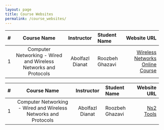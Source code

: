 ```yaml
---
layout: page
title: Course Websites
permalink: /course_websites/
---
```


| # |       Course Name                      |   Instructor    | Student Name    | Website URL          |
|---|:--------------------------------------:|:---------------:|:----------------|---------------------:|
| 1 | Computer Networking - Wired and Wireless Networks and Protocols  | Abolfazl Dianat | Roozbeh Ghazavi |[Wireless Networks Online Course](https://alison.com/course/computer-networking-wired-and-wireless-networks-and-protocols-revised) |

| # |       Course Name                      |   Instructor    | Student Name    | Website URL          |
|---|:--------------------------------------:|:---------------:|:----------------|---------------------:|
| 1 | Computer Networking - Wired and Wireless Networks and Protocols  | Abolfazl Dianat | Roozbeh Ghazavi |[Ns2 Tools](https://www.isi.edu/nsnam/ns/)|


